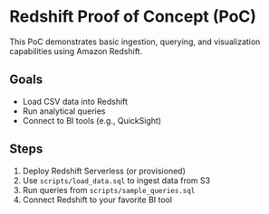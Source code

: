 # Redshift Proof of Concept (PoC)

This PoC demonstrates basic ingestion, querying, and visualization capabilities using Amazon Redshift.

## Goals
- Load CSV data into Redshift
- Run analytical queries
- Connect to BI tools (e.g., QuickSight)

## Steps
1. Deploy Redshift Serverless (or provisioned)
2. Use `scripts/load_data.sql` to ingest data from S3
3. Run queries from `scripts/sample_queries.sql`
4. Connect Redshift to your favorite BI tool
